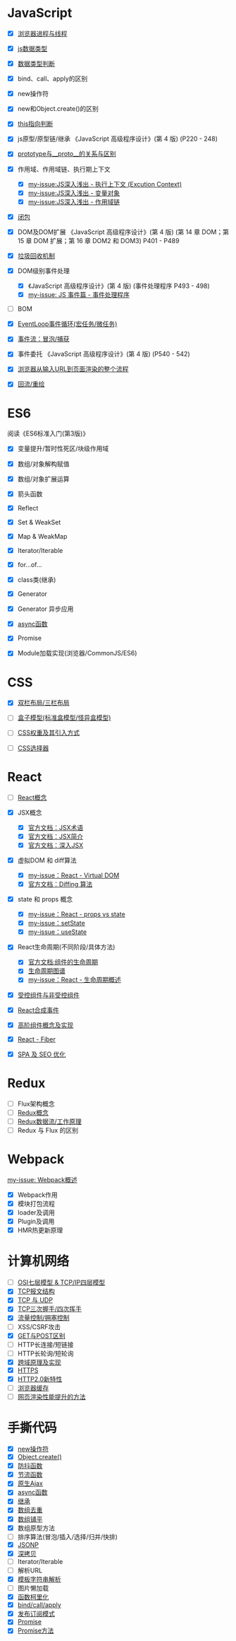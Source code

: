 # JavaScript
- [x] [浏览器进程与线程](https://github.com/jtwang7/JavaScript-Note/issues/34)
- [x] [js数据类型](https://juejin.cn/post/6844903854882947080)
- [x] [数据类型判断](https://juejin.cn/post/6844903854882947080)
- [x] bind、call、apply的区别
- [x] new操作符
- [x] new和Object.create()的区别
- [x] [this指向判断](https://github.com/jtwang7/JavaScript-Note/issues/6)
- [x] js原型/原型链/继承
《JavaScript 高级程序设计》(第 4 版) (P220 - 248)
- [x] [prototype与__proto__的关系与区别](https://github.com/jtwang7/JavaScript-Note/issues/51)
- [x] 作用域、作用域链、执行期上下文
  - [x] [my-issue:JS深入浅出 - 执行上下文 (Excution Context)](https://github.com/jtwang7/JavaScript-Note/issues/3)
  - [x] [my-issue:JS深入浅出 - 变量对象](https://github.com/jtwang7/JavaScript-Note/issues/4)
  - [x] [my-issue:JS深入浅出 - 作用域链](https://github.com/jtwang7/JavaScript-Note/issues/5)
- [x] [闭包](https://github.com/jtwang7/JavaScript-Note/issues/7)
- [x] DOM及DOM扩展
《JavaScript 高级程序设计》(第 4 版) (第 14 章 DOM；第 15 章 DOM 扩展；第 16 章 DOM2 和 DOM3) P401 - P489
- [x] [垃圾回收机制](https://github.com/jtwang7/JavaScript-Note/issues/72)
- [x] DOM级别事件处理
  - [x] 《JavaScript 高级程序设计》(第 4 版) (事件处理程序 P493 - 498)
  - [x] [my-issue: JS 事件篇 - 事件处理程序](https://github.com/jtwang7/JavaScript-Note/issues/39)
- [ ] BOM
- [x] [EventLoop事件循环(宏任务/微任务)](https://github.com/jtwang7/JavaScript-Note/issues/49)
- [x] [事件流：冒泡/捕获](https://github.com/jtwang7/JavaScript-Note/issues/38)
- [x] 事件委托
《JavaScript 高级程序设计》(第 4 版) (P540 - 542)
- [x] [浏览器从输入URL到页面渲染的整个流程](https://github.com/jtwang7/JavaScript-Note/issues/53)
- [x] [回流/重绘](https://github.com/jtwang7/JavaScript-Note/issues/2)


# ES6
阅读《ES6标准入门(第3版)》
- [x] 变量提升/暂时性死区/块级作用域
- [x] 数组/对象解构赋值
- [x] 数组/对象扩展运算
- [x] 箭头函数
- [x] Reflect
- [x] Set & WeakSet
- [x] Map & WeakMap
- [x] Iterator/Iterable
- [x] for...of...
- [x] class类(继承)
- [x] Generator
- [x] Generator 异步应用
- [x] [async函数](https://github.com/jtwang7/JavaScript-Note/issues/48#1)
- [x] Promise
- [x] Module加载实现(浏览器/CommonJS/ES6)


# CSS
- [x] [双栏布局/三栏布局](https://github.com/jtwang7/CSS-Note/issues/5)
- [ ] [盒子模型(标准盒模型/怪异盒模型)](https://github.com/febobo/web-interview/issues/93)
- [ ] [CSS权重及其引入方式](https://juejin.cn/post/6844903894313598989#heading-6)
- [ ] [CSS选择器](https://github.com/jtwang7/Front-End-Interview-Notebook/blob/master/Css/Css.md#2css-%E9%80%89%E6%8B%A9%E7%AC%A6%E6%9C%89%E5%93%AA%E4%BA%9B)


# React
- [ ] [React概念]()
- [x] JSX概念
  - [x] [官方文档：JSX术语](https://zh-hans.reactjs.org/docs/glossary.html#jsx)
  - [x] [官方文档：JSX简介](https://zh-hans.reactjs.org/docs/introducing-jsx.html)
  - [x] [官方文档：深入JSX](https://zh-hans.reactjs.org/docs/jsx-in-depth.html#gatsby-focus-wrapper)
- [x] 虚拟DOM 和 diff算法
  - [x] [my-issue：React - Virtual DOM](https://github.com/jtwang7/React-Note/issues/31)
  - [x] [官方文档：Diffing 算法](https://zh-hans.reactjs.org/docs/reconciliation.html#the-diffing-algorithm)
- [x] state 和 props 概念
  - [x] [my-issue：React - props vs state](https://github.com/jtwang7/React-Note/issues/1)
  - [x] [my-issue：setState](https://github.com/jtwang7/React-Note/issues/2)
  - [x] [my-issue：useState](https://github.com/jtwang7/React-Note/issues/6)
- [x] React生命周期(不同阶段/具体方法)
  - [x] [官方文档:组件的生命周期](https://zh-hans.reactjs.org/docs/react-component.html#the-component-lifecycle)
  - [x] [生命周期图谱](https://projects.wojtekmaj.pl/react-lifecycle-methods-diagram/)
  - [x] [my-issue：React - 生命周期概述](https://github.com/jtwang7/React-Note/issues/39)
- [x] [受控组件与非受控组件](https://github.com/jtwang7/React-Note/issues/35)
- [x] [React合成事件](https://github.com/jtwang7/React-Note/issues/41)
- [x] [高阶组件概念及实现](https://github.com/jtwang7/React-Note/issues/30)
- [x] [React - Fiber](https://github.com/jtwang7/React-Note/issues/40)
- [x] [SPA 及 SEO 优化](https://github.com/jtwang7/React-Note/issues/36)


# Redux
- [ ] Flux架构概念
- [ ] [Redux概念]((http://cn.redux.js.org/tutorials/essentials/part-1-overview-concepts#redux-%E6%98%AF%E4%BB%80%E4%B9%88%EF%BC%9F))
- [ ] [Redux数据流/工作原理](http://cn.redux.js.org/tutorials/essentials/part-1-overview-concepts/#redux-数据流)
- [ ] Redux 与 Flux 的区别

# Webpack
[my-issue: Webpack概述](https://github.com/jtwang7/Webpack-Note/issues/4)
- [x] Webpack作用
- [x] 模块打包流程
- [x] loader及调用
- [x] Plugin及调用
- [x] HMR热更新原理

# 计算机网络
- [ ] [OSI七层模型 & TCP/IP四层模型](https://zhuanlan.zhihu.com/p/32059190)
- [x] [TCP报文结构](https://github.com/jtwang7/Internet-Note/issues/10)
- [x] [TCP 与 UDP](https://github.com/jtwang7/Internet-Note/issues/5#issue-1005372215)
- [x] [TCP三次握手/四次挥手](https://github.com/jtwang7/Internet-Note/issues/6)
- [x] [流量控制/拥塞控制](https://github.com/jtwang7/Internet-Note/issues/3)
- [ ] XSS/CSRF攻击
- [x] [GET与POST区别](https://github.com/jtwang7/Internet-Note/issues/9)
- [ ] HTTP长连接/短链接
- [ ] HTTP长轮询/短轮询
- [x] [跨域原理及实现](https://github.com/jtwang7/JavaScript-Note/issues/54)
- [x] [HTTPS](https://github.com/jtwang7/Internet-Note/issues/13)
- [x] [HTTP2.0新特性](https://github.com/jtwang7/Internet-Note/issues/15)
- [ ] [浏览器缓存](https://juejin.cn/post/6844903634002509832)
- [ ] [网页渲染性能提升的方法](https://github.com/jtwang7/JavaScript-Note/issues/58)

# 手撕代码
- [x] [new操作符](https://github.com/jtwang7/Code-Shredded/issues/5)
- [x] [Object.create()](https://github.com/jtwang7/Code-Shredded/issues/6)
- [x] [防抖函数](https://github.com/jtwang7/Code-Shredded/issues/24)
- [x] [节流函数](https://github.com/jtwang7/Code-Shredded/issues/25)
- [x] [原生Ajax](https://github.com/jtwang7/Code-Shredded/blob/master/AJAX%E8%AF%B7%E6%B1%82/ajax-promise.js)
- [x] [async函数](https://github.com/jtwang7/Code-Shredded/blob/master/Async/async.js)
- [x] [继承](https://github.com/jtwang7/Code-Shredded/issues/16#2)
- [x] [数组去重](https://github.com/jtwang7/Code-Shredded/issues/3)
- [x] [数组铺平](https://github.com/jtwang7/Code-Shredded/issues/23)
- [x] 数组原型方法
- [ ] 排序算法(冒泡/插入/选择/归并/快排)
- [x] [JSONP](https://github.com/jtwang7/Code-Shredded/blob/master/JSONP/jsonp.js)
- [x] [深拷贝](https://github.com/jtwang7/Code-Shredded/issues/19)
- [ ] Iterator/Iterable
- [ ] 解析URL
- [x] [模板字符串解析](https://github.com/jtwang7/Code-Shredded/blob/master/%E6%A8%A1%E7%89%88%E5%AD%97%E7%AC%A6%E4%B8%B2%E8%A7%A3%E6%9E%90/templateRender.js)
- [ ] 图片懒加载
- [x] [函数柯里化](https://github.com/jtwang7/Code-Shredded/issues/17)
- [x] [bind/call/apply](https://github.com/jtwang7/Code-Shredded/issues/26)
- [x] [发布订阅模式](https://github.com/jtwang7/Code-Shredded/blob/master/%E5%8F%91%E5%B8%83%E8%AE%A2%E9%98%85%E6%A8%A1%E5%BC%8F/EventEmitter.js)
- [x] [Promise](https://github.com/jtwang7/Code-Shredded/blob/master/PromiseA%2B/Promise-chainCall.js)
- [x] [Promise方法](https://github.com/jtwang7/Code-Shredded/blob/master/PromiseA%2B/Promise-methods.js)
